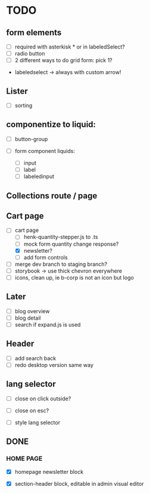 # TODO

## form elements 

- [ ] required with asterkisk * or in labeledSelect?
- [ ] radio button 
- [ ] 2 different ways to do grid form: pick 1?
- labeledselect -> always with custom arrow!


## Lister

- [ ] sorting 

## componentize to liquid: 
- [ ] button-group

- [ ] form component liquids: 
  - [ ] input
  - [ ] label
  - [ ] labeledinput

## Collections route / page 

## Cart page

- [ ] cart page
  - [ ] henk-quantity-stepper.js to .ts
  - [ ] mock form quantity change response?
  - [x] newsletter?
  - [ ] add form controls
- [ ] merge dev branch to staging branch?
- [ ] storybook -> use thick chevron everywhere 
- [ ] icons, clean up, ie b-corp is not an icon but logo

## Later

- [ ] blog overview
- [ ] blog detail
- [ ] search if expand.js is used

## Header

- [ ] add search back
- [ ] redo desktop version same way 

## lang selector

- [ ] close on click outside?
- [ ] close on esc?
- [ ] style lang selector


## DONE 

### HOME PAGE
- [x] homepage newsletter block 
- [x] section-header block, editable in admin visual editor

